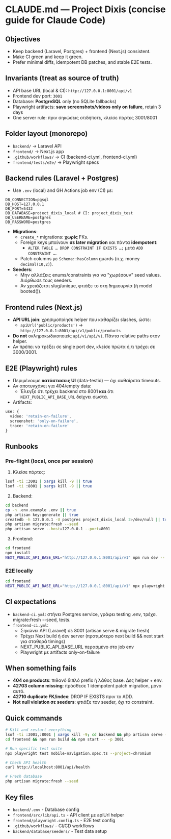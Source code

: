 # CLAUDE.md — Project Dixis (concise guide for Claude Code)

## Objectives
- Keep backend (Laravel, Postgres) + frontend (Next.js) consistent.
- Make CI green and keep it green.
- Prefer minimal diffs, idempotent DB patches, and stable E2E tests.

## Invariants (treat as source of truth)
- API base URL (local & CI): `http://127.0.0.1:8001/api/v1`
- Frontend dev port: `3001`
- Database: **PostgreSQL** only (no SQLite fallbacks)
- Playwright artifacts: **save screenshots/videos only on failure**, retain 3 days
- One server rule: πριν σηκώσεις οτιδήποτε, κλείσε πόρτες 3001/8001

## Folder layout (monorepo)
- `backend/` → Laravel API
- `frontend/` → Next.js app
- `.github/workflows/` → CI (backend-ci.yml, frontend-ci.yml)
- `frontend/tests/e2e/` → Playwright specs

## Backend rules (Laravel + Postgres)
- Use `.env` (local) and GH Actions job env (CI) με:
```env
DB_CONNECTION=pgsql
DB_HOST=127.0.0.1
DB_PORT=5432
DB_DATABASE=project_dixis_local # CI: project_dixis_test
DB_USERNAME=postgres
DB_PASSWORD=postgres
```

- **Migrations**:
  - `create_*` migrations: **χωρίς** FKs.
  - Foreign keys μπαίνουν **σε later migration** και πάντα **idempotent**:
    - `ALTER TABLE … DROP CONSTRAINT IF EXISTS …;` μετά `ADD CONSTRAINT …`.
  - Patch columns με `Schema::hasColumn` guards (π.χ. money `decimal(10,2)`).
- **Seeders**:
  - Μην αλλάζεις enums/constraints για να "χωρέσουν" seed values. Διόρθωσε τους seeders.
  - Αν χρειάζεται slug/unique, φτιάξε το στη δημιουργία (ή model booted()).

## Frontend rules (Next.js)
- **API URL join**: χρησιμοποίησε helper που καθαρίζει slashes, ώστε:
  - `apiUrl('public/products')` → `http://127.0.0.1:8001/api/v1/public/products`
- **Do not** σκληροκωδικοποιείς `api/v1/api/v1`. Πάντα relative paths στον helper.
- Αν πρέπει να τρέξει σε single port dev, κλείσε πρώτα ό,τι τρέχει σε 3000/3001.

## E2E (Playwright) rules
- Περιμένουμε **κατάστασεις UI** (data-testid) — όχι αυθαίρετα timeouts.
- Αν αποτυγχάνει για 404/empty data:
  - Έλεγξε ότι τρέχει backend στο 8001 **και** ότι `NEXT_PUBLIC_API_BASE_URL` δείχνει σωστά.
- Artifacts:
```ts
use: {
  video: 'retain-on-failure',
  screenshot: 'only-on-failure',
  trace: 'retain-on-failure'
}
```

## Runbooks

### Pre-flight (local, once per session)
1. Κλείσε πόρτες:
```bash
lsof -ti :3001 | xargs kill -9 || true
lsof -ti :8001 | xargs kill -9 || true
```

2. Backend:
```bash
cd backend
cp -n .env.example .env || true
php artisan key:generate || true
createdb -h 127.0.0.1 -U postgres project_dixis_local 2>/dev/null || true
php artisan migrate:fresh --seed
php artisan serve --host=127.0.0.1 --port=8001
```

3. Frontend:
```bash
cd frontend
npm install
NEXT_PUBLIC_API_BASE_URL="http://127.0.0.1:8001/api/v1" npm run dev -- -p 3001
```

### E2E locally
```bash
cd frontend
NEXT_PUBLIC_API_BASE_URL="http://127.0.0.1:8001/api/v1" npx playwright test
```

## CI expectations
- `backend-ci.yml`: στήνει Postgres service, γράφει testing .env, τρέχει migrate:fresh --seed, tests.
- `frontend-ci.yml`:
  - Σηκώνει API (Laravel) σε 8001 (artisan serve & migrate fresh)
  - Τρέχει Next build ή dev server (προτιμότερο next build && next start για σταθερά timings)
  - NEXT_PUBLIC_API_BASE_URL περασμένο στο job env
  - Playwright με artifacts only-on-failure

## When something fails
- **404 on products**: πιθανό διπλό prefix ή λάθος base. Δες helper + env.
- **42703 column missing**: πρόσθεσε 1 idempotent patch migration, μόνο αυτό.
- **42710 duplicate FK/index**: DROP IF EXISTS πριν το ADD.
- **Not null violation σε seeders**: φτιάξε τον seeder, όχι το constraint.

## Quick commands
```bash
# Kill and restart everything
lsof -ti :3001,:8001 | xargs kill -9; cd backend && php artisan serve --port=8001 &
cd frontend && npm run build && npm start -- -p 3001

# Run specific test suite  
npx playwright test mobile-navigation.spec.ts --project=chromium

# Check API health
curl http://localhost:8001/api/health

# Fresh database
php artisan migrate:fresh --seed
```

## Key files
- `backend/.env` - Database config
- `frontend/src/lib/api.ts` - API client με apiUrl helper
- `frontend/playwright.config.ts` - E2E test config
- `.github/workflows/` - CI/CD workflows
- `backend/database/seeders/` - Test data setup